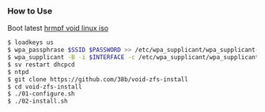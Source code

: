 ### How to Use

Boot latest [hrmpf void linux iso](https://github.com/leahneukirchen/hrmpf/releases/latest)

```bash
$ loadkeys us
$ wpa_passphrase $SSID $PASSWORD >> /etc/wpa_supplicant/wpa_supplicant-$INTERFACE.conf
$ wpa_supplicant -B -i $INTERFACE -c /etc/wpa_supplicant/wpa_supplicant-$INTERFACE.conf
$ sv restart dhcpcd
$ ntpd
$ git clone https://github.com/38b/void-zfs-install
$ cd void-zfs-install
$ ./01-configure.sh
$ ./02-install.sh
```
